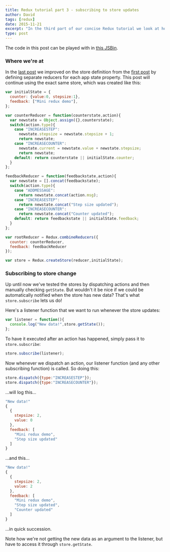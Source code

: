 ```yaml
---
title: Redux tutorial part 3 - subscribing to store updates
author: David
tags: [redux]
date: 2015-11-21
excerpt: "In the third part of our concise Redux tutorial we look at how to be notified on store data updates"
type: post
---
```


The code in this post can be played with in [this JSBin](http://jsbin.com/sumihu/3/edit?js,console).

### Where we're at

In the [last post]() we improved on the store definition from the [first post]() by defining separate reducers for each app state property. This post will continue using the exact same store, which was created like this:

```javascript
var initialState = {
  counter: {value:0, stepsize:1},
  feedback: ["Mini redux demo"],
};

var counterReducer = function(counterstate,action){
  var newstate = Object.assign({},counterstate);
  switch(action.type){
    case "INCREASESTEP":
      newstate.stepsize = newstate.stepsize + 1;
      return newstate;
    case "INCREASECOUNTER": 
      newstate.current = newstate.value + newstate.stepsize;
      return newstate;
    default: return counterstate || initialState.counter;
  }
};

feedbackReducer = function(feedbackstate,action){
  var newstate = [].concat(feedbackstate);
  switch(action.type){
    case "ADDMESSAGE":
      return newstate.concat(action.msg);
    case "INCREASESTEP":
      return newstate.concat("Step size updated");
    case "INCREASECOUNTER":
      return newstate.concat("Counter updated");
    default: return feedbackstate || initialState.feedback;
  }
};

var rootReducer = Redux.combineReducers({
  counter: counterReducer,
  feedback: feedbackReducer
});

var store = Redux.createStore(reducer,initialState);
```

### Subscribing to store change

Up until now we've tested the stores by dispatching actions and then manually checking `getState`. But wouldn't it be nice if we could be automatically notified when the store has new data? That's what `store.subscribe` lets us do!

Here's a listener function that we want to run whenever the store updates:

```javascript
var listener = function(){
  console.log("New data!",store.getState());
};
```

To have it executed after an action has happened, simply pass it to `store.subscribe`:

```javascript
store.subscribe(listener);
```

Now whenever we dispatch an action, our listener function (and any other subscribing function) is called. So doing this:

```javascript
store.dispatch({type:"INCREASESTEP"});
store.dispatch({type:"INCREASECOUNTER"});
```

...will log this...

```javascript
"New data!"
{
  {
    stepsize: 2,
    value: 0
  },
  feedback: [
    "Mini redux demo",
    "Step size updated"
  ]
}
```

...and this...

```javascript
"New data!"
{
  {
    stepsize: 2,
    value: 2
  },
  feedback: [
    "Mini redux demo",
    "Step size updated",
    "Counter updated"
  ]
}
```

...in quick succession. 

Note how we're not getting the new data as an argument to the listener, but have to access it through `store.getState`.